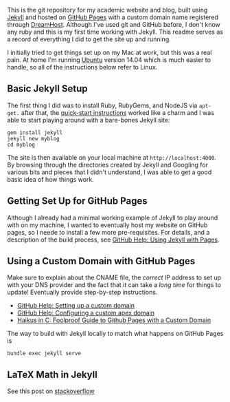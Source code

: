 This is the git repository for my academic website and blog, built using [Jekyll](http://www.jekyllrb.com) and hosted on [GitHub Pages](https://pages.github.com/) with a custom domain name registered through [DreamHost](http://www.dreamhost.com).
Although I've used git and GitHub before, I don't know any ruby and this is my first time working with Jekyll.
This readme serves as a record of everything I did to get the site up and running.

I initially tried to get things set up on my Mac at work, but this was a real pain.
At home I'm running [Ubuntu](http://www.ubuntu.com) version 14.04 which is much easier to handle, so all of the instructions below refer to Linux.

Basic Jekyll Setup
------------------
The first thing I did was to install Ruby, RubyGems, and NodeJS via ``apt-get.`` after that, the [quick-start instructions](http://www.jekyllrb.com/docs/quickstart) worked like a charm and I was able to start playing around with a bare-bones Jekyll site:
```
gem install jekyll
jekyll new myblog
cd myblog
```
The site is then available on your local machine at ``http://localhost:4000``.
By browsing through the directories created by Jekyll and Googling for various bits and pieces that I didn't understand, I was able to get a good basic idea of how things work.

Getting Set Up for GitHub Pages
--------------------------------
Although I already had a minimal working example of Jekyll to play around with on my machine, I wanted to eventually host my website on GitHub pages, so I neede to install a few more pre-requisites. 
For details, and a description of the build process, see [GitHub Help: Using Jekyll with Pages](https://help.github.com/articles/using-jekyll-with-pages/).

Using a Custom Domain with GitHub Pages
----------------------------------------
Make sure to explain about the CNAME file, the *correct* IP address to set up with your DNS provider and the fact that it can take a *long time* for things to update!
Eventually provide step-by-step instructions.

- [GitHub Help: Setting up a custom domain](https://help.github.com/articles/setting-up-a-custom-domain-with-github-pages/)
- [GitHub Help: Configuring a custom apex domain](https://help.github.com/articles/tips-for-configuring-an-a-record-with-your-dns-provider/)
- [Haikus in C: Foolproof Guide to Github Pages with a Custom Domain](http://haikus-in-c.com/posts/github-pages-custom-domain/)

The way to build with Jekyll locally to match what happens on GitHub Pages is
```
bundle exec jekyll serve
```

LaTeX Math in Jekyll
--------------------
See this post on [stackoverflow](http://stackoverflow.com/questions/10987992/using-mathjax-with-jekyll)
